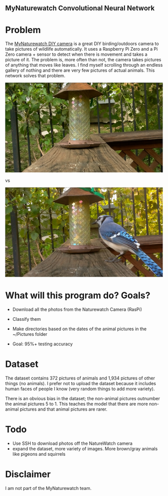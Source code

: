 ## MyNaturewatch Convolutional Neural Network

# Problem
The [MyNaturewatch DIY camera](https://mynaturewatch.net/daylight-camera-instructions) is a great DIY birding/outdoors camera to take pictures of wildlife automatically. It uses a Raspberry Pi Zero and a Pi Zero camera + sensor to detect when there is movement and takes a picture of it. The problem is, more often than not, the camera takes pictures of anything that moves like leaves. I find myself scrolling through an endless gallery of nothing and there are very few pictures of actual animals. This network solves that problem.

![no animal](/resources/2020-05-14-14-38-41.jpg)

vs

![yes animal](/resources/2020-05-14-08-31-45.jpg)

# What will this program do? Goals?
- Download all the photos from the Naturewatch Camera (RasPi)
- Classify them
- Make directories based on the dates of the animal pictures in the ~/Pictures folder

- Goal: 95%+ testing accuracy

# Dataset
The dataset contains 372 pictures of animals and 1,934 pictures of other things (no animals). I prefer not to upload the dataset because it includes human faces of people I know (very random things to add more variety).

There is an obvious bias in the dataset; the non-animal pictures outnumber the animal pictures 5 to 1. This teaches the model that there are more non-animal pictures and that animal pictures are rarer. 

# Todo
- Use SSH to download photos off the NatureWatch camera
- expand the dataset, more variety of images. More brown/gray animals like pigeons and squirrels

# Disclaimer
I am not part of the MyNaturewatch team. 
